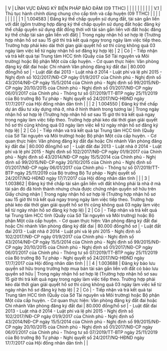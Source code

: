| V | LĨNH VỰC ĐĂNG KÝ BIỆN PHÁP BẢO ĐẢM (09 TTHC) |  |  |  |  |  |  |  |  |
| V.1 | Thủ tục hành chính dùng chung cho cấp tỉnh và cấp huyện (09 TTHC) |  |  |  |  |  |  |  |  |
| 1 | 1.004583 | Đăng ký thế chấp quyền sử dụng đất, tài sản gắn liền với đất (gồm trường hợp đăng ký thế chấp quyền sử dụng đất hoặc đăng ký thế chấp quyền sử dụng đất đồng thời với tài sản gắn liền với đất hoặc đăng ký thế chấp tài sản gắn liền với đất) | Trong ngày nhận hồ sơ hợp lệ (Trường hợp nhận hồ sơ sau 15 giờ thì trả kết quả ngay trong ngày làm việc tiếp theo. Trường hợp phải kéo dài thời gian giải quyết hồ sơ thì cũng không quá 03 ngày làm việc kể từ ngày nhận hồ sơ đăng ký hợp lệ) | 2 | Có | - Tiếp nhận và trả kết quả tại Trung tâm HCC tỉnh (Quầy của Sở Tài nguyên và Môi trường) hoặc Bộ phận Một cửa cấp huyện. - Cơ quan thực hiện: Văn phòng đăng ký đất đai hoặc Chi nhánh Văn phòng đăng ký đất đai | 80.000 đồng/hồ sơ | - Luật đất đai 2013 - Luật nhà ở 2014 - Luật phí và lệ phí 2015 - Nghị định số 102/2017/NĐ-CP ngày 01/9/2017 của Chính phủ - Nghị định số 43/2014/NĐ-CP ngày 15/5/2014 của Chính phủ - Nghị định số 99/2015/NĐ-CP ngày 20/10/2015 của Chính phủ - Nghị định số 01/2017/NĐ-CP ngày 06/01/2017 của Chính phủ - Thông tư số 07/2019/TT-BTP ngày 25/11/2019 của Bộ trưởng Bộ Tư pháp - Nghị quyết số 24/2017/NQ-HĐND ngày 17/7/2017 của Hội đồng nhân dân tỉnh |  |
| 2 | 1.004550 | Đăng ký thế chấp dự án đầu tư xây dựng nhà ở, nhà ở hình thành trong tương lai | Trong ngày nhận hồ sơ hợp lệ (Trường hợp nhận hồ sơ sau 15 giờ thì trả kết quả ngay trong ngày làm việc tiếp theo. Trường hợp phải kéo dài thời gian giải quyết hồ sơ thì cũng không quá 03 ngày làm việc kể từ ngày nhận hồ sơ đăng ký hợp lệ) | 2 | Có | - Tiếp nhận và trả kết quả tại Trung tâm HCC tỉnh (Quầy của Sở Tài nguyên và Môi trường) hoặc Bộ phận Một cửa cấp huyện. - Cơ quan thực hiện: Văn phòng đăng ký đất đai hoặc Chi nhánh Văn phòng đăng ký đất đai | 80.000 đồng/hồ sơ | - Luật đất đai 2013 - Luật nhà ở 2014 - Luật phí và lệ phí 2015 - Nghị định số 102/2017/NĐ-CP ngày 01/9/2017 của Chính phủ - Nghị định số 43/2014/NĐ-CP ngày 15/5/2014 của Chính phủ - Nghị định số 99/2015/NĐ-CP ngày 20/10/2015 của Chính phủ - Nghị định số 01/2017/NĐ-CP ngày 06/01/2017 của Chính phủ - Thông tư số 07/2019/TT-BTP ngày 25/11/2019 của Bộ trưởng Bộ Tư pháp - Nghị quyết số 24/2017/NQ-HĐND ngày 17/7/2017 của Hội đồng nhân dân tỉnh |  |
| 3 | 1.003862 | Đăng ký thế chấp tài sản gắn liền với đất không phải là nhà ở mà tài sản đó đã hình thành nhưng chưa được chứng nhận quyền sở hữu trên Giấy chứng nhận | Trong ngày nhận hồ sơ hợp lệ (Trường hợp nhận hồ sơ sau 15 giờ thì trả kết quả ngay trong ngày làm việc tiếp theo. Trường hợp phải kéo dài thời gian giải quyết hồ sơ thì cũng không quá 03 ngày làm việc kể từ ngày nhận hồ sơ đăng ký hợp lệ) | 2 | Có | - Tiếp nhận và trả kết quả tại Trung tâm HCC tỉnh (Quầy của Sở Tài nguyên và Môi trường) hoặc Bộ phận Một cửa cấp huyện. - Cơ quan thực hiện: Văn phòng đăng ký đất đai hoặc Chi nhánh Văn phòng đăng ký đất đai | 80.000 đồng/hồ sơ | - Luật đất đai 2013 - Luật nhà ở 2014 - Luật phí và lệ phí 2015 - Nghị định số 102/2017/NĐ-CP ngày 01/9/2017 của Chính phủ - Nghị định số 43/2014/NĐ-CP ngày 15/5/2014 của Chính phủ - Nghị định số 99/2015/NĐ-CP ngày 20/10/2015 của Chính phủ - Nghị định số 01/2017/NĐ-CP ngày 06/01/2017 của Chính phủ - Thông tư số 07/2019/TT-BTP ngày 25/11/2019 của Bộ trưởng Bộ Tư pháp - Nghị quyết số 24/2017/NQ-HĐND ngày 17/7/2017 của Hội đồng nhân dân tỉnh |  |
| 4 | 1.003688 | Đăng ký bảo lưu quyền sở hữu trong trường hợp mua bán tài sản gắn liền với đất có bảo lưu quyền sở hữu | Trong ngày nhận hồ sơ hợp lệ (Trường hợp nhận hồ sơ sau 15 giờ thì trả kết quả ngay trong ngày làm việc tiếp theo. Trường hợp phải kéo dài thời gian giải quyết hồ sơ thì cũng không quá 03 ngày làm việc kể từ ngày nhận hồ sơ đăng ký hợp lệ) | 2 | Có | - Tiếp nhận và trả kết quả tại Trung tâm HCC tỉnh (Quầy của Sở Tài nguyên và Môi trường) hoặc Bộ phận Một cửa cấp huyện. - Cơ quan thực hiện: Văn phòng đăng ký đất đai hoặc Chi nhánh Văn phòng đăng ký đất đai | 80.000 đồng/hồ sơ | - Luật đất đai 2013 - Luật nhà ở 2014 - Luật phí và lệ phí 2015 - Nghị định số 102/2017/NĐ-CP ngày 01/9/2017 của Chính phủ - Nghị định số 43/2014/NĐ-CP ngày 15/5/2014 của Chính phủ - Nghị định số 99/2015/NĐ-CP ngày 20/10/2015 của Chính phủ - Nghị định số 01/2017/NĐ-CP ngày 06/01/2017 của Chính phủ - Thông tư số 07/2019/TT-BTP ngày 25/11/2019 của Bộ trưởng Bộ Tư pháp - Nghị quyết số 24/2017/NQ-HĐND ngày 17/7/2017 của Hội đồng nhân dân tỉnh |  |